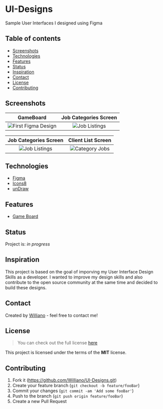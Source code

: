 # UI-Designs
Sample User Interfaces I designed using Figma

## Table of contents
* [Screenshots](#screenshots)
* [Technologies](#technologies)
* [Features](#features)
* [Status](#status)
* [Inspiration](#inspiration)
* [Contact](#contact)
* [License](#license)
* [Contributing](#contributing)


## Screenshots

GameBoard          |  Job Categories Screen
:-------------------------:|:-------------------------:
![First Figma Design](https://user-images.githubusercontent.com/19711677/81022717-f0a45800-8e33-11ea-8c6c-4651abd1eb4a.png)|![Job Listings](https://user-images.githubusercontent.com/19711677/81026691-9067e300-8e40-11ea-8153-0030aaf11ae3.png)

Job Categories Screen  |  Client List Screen
:-------------------------:|:-------------------------:
![Job Listings](https://user-images.githubusercontent.com/19711677/81029657-75e73700-8e4b-11ea-90b6-646ec42aee43.png)|![Category Jobs](https://user-images.githubusercontent.com/19711677/81029655-71bb1980-8e4b-11ea-98ba-f2dba813932d.png)


## Technologies
* [Figma](https://www.figma.com/)
* [Icons8](https://icons8.com/)
* [unDraw](https://undraw.co/illustrations)


## Features

* [Game Board]()


## Status
Project is: _in progress_

## Inspiration
This project is based on the goal of imporving my User Interface Design Skills as a developer. I wanted to improve my design skills and also contribute to the open source community at the same time and decided to build these designs. 

## Contact
Created by [Williano](https://williano.github.io/) - feel free to contact me!

## License
>You can check out the full license [here](https://github.com/Williano/UI-Designs/blob/master/LICENSE)

This project is licensed under the terms of the **MIT** license.

## Contributing

1. Fork it (<https://github.com/Williano/UI-Designs.git>)
2. Create your feature branch (`git checkout -b feature/fooBar`)
3. Commit your changes (`git commit -am 'Add some fooBar'`)
4. Push to the branch (`git push origin feature/fooBar`)
5. Create a new Pull Request
